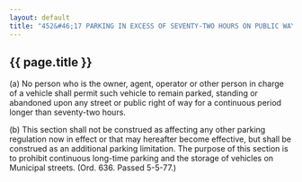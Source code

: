 ---
layout: default 
title: "452&#46;17 PARKING IN EXCESS OF SEVENTY-TWO HOURS ON PUBLIC WAYS."---

{{ page.title }}
----------------

​(a) No person who is the owner, agent, operator or other person in
charge of a vehicle shall permit such vehicle to remain parked, standing
or abandoned upon any street or public right of way for a continuous
period longer than seventy-two hours.

​(b) This section shall not be construed as affecting any other parking
regulation now in effect or that may hereafter become effective, but
shall be construed as an additional parking limitation. The purpose of
this section is to prohibit continuous long-time parking and the storage
of vehicles on Municipal streets. (Ord. 636. Passed 5-5-77.)
